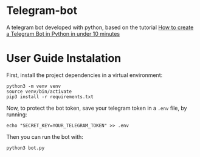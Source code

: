# Telegram-bot
A telegram bot developed with python, based on the tutorial [How to create a Telegram Bot in Python in under 10 minutes](https://www.codementor.io/@karandeepbatra/part-1-how-to-create-a-telegram-bot-in-python-in-under-10-minutes-19yfdv4wrq)

# User Guide Instalation

First, install the project dependencies in a virtual environment:

```shell
python3 -m venv venv
source venv/bin/activate
pip3 install -r requirements.txt
```

Now, to protect the bot token, save your telegram token in a `.env` file, by running:

```shell
echo "SECRET_KEY=YOUR_TELEGRAM_TOKEN" >> .env
```
Then you can run the bot with:

```shell
python3 bot.py
```
